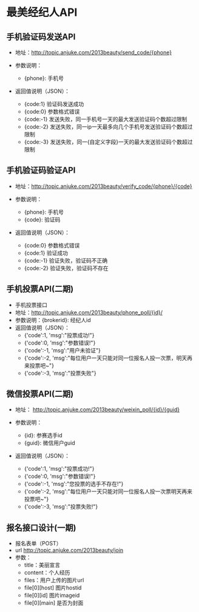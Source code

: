 
# 最美经纪人API


## 手机验证码发送API

  * 地址：http://topic.anjuke.com/2013beauty/send_code/{phone}

  * 参数说明：
    * {phone}: 手机号

  * 返回值说明（JSON）： 
    * {code:1} 验证码发送成功
    * {code:0} 参数格式错误
    * {code:-1} 发送失败，同一手机号一天的最大发送验证码个数超过限制
    * {code:-2} 发送失败，同一ip一天最多向几个手机号发送验证码个数超过限制
    * {code:-3} 发送失败，同一{自定义字段}一天的最大发送验证码个数超过限制
 

## 手机验证码验证API

  * 地址：http://topic.anjuke.com/2013beauty/verify_code/{phone}/{code}

  * 参数说明：
    * {phone}: 手机号
    * {code}: 验证码

  * 返回值说明（JSON）： 
    * {code:0} 参数格式错误
    * {code:1} 验证成功
    * {code:-1} 验证失败，验证码不正确
    * {code:-2} 验证失败，验证码不存在



## 手机投票API(二期)
 * 手机投票接口
  * 地址：http://topic.anjuke.com/2013beauty/phone_poll/{id}/
  * 参数说明：{brokerid}: 经纪人id
  * 返回值说明（JSON）： 
    * {'code':1, 'msg':"投票成功!"}
    * {'code':0, 'msg':"参数错误!"}
    * {'code':-1, 'msg':"用户未验证"}
    * {'code':-2, 'msg':"每位用户一天只能对同一位报名人投一次票，明天再来投票吧~"}
    * {'code':-3, 'msg':"投票失败"}


## 微信投票API(二期)
   * 地址： http://topic.anjuke.com/2013beauty/weixin_poll/{id}/{guid}
   * 参数说明： 
     * {id}: 参赛选手id
     * {guid}: 微信用户guid

   * 返回值说明（JSON）： 
     * {'code':1, 'msg':"投票成功!"}
     * {'code':0, 'msg':"参数错误!"}
     * {'code':-1, 'msg':"您投票的选手不存在!"}
     * {'code':-2, 'msg':"每位用户一天只能对同一位报名人投一次票明天再来投票吧~"}
     * {'code':-3, 'msg':"投票失败!"}



## 报名接口设计(一期)
  * 报名表单（POST）
   * url http://topic.anjuke.com/2013beauty/join
   * 参数：
      * title：美丽宣言
      * content：个人经历
      * files：用户上传的图片url
       * file[0][host] 图片hostid
       * file[0][id] 图片imageid
       * file[0][main] 是否为封面


